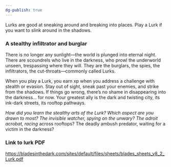 ```yaml
---
dg-publish: true
---
```

Lurks are good at sneaking around and breaking into places. Play a Lurk if you want to slink around in the shadows.

### A stealthy infiltrator and burglar
There is no longer any sunlight—the world is plunged into eternal night. There are scoundrels who live in the darkness, who prowl the underworld unseen, trespassing where they will. They are the burglars, the spies, the infiltrators, the cut-throats—commonly called Lurks.

When you play a Lurk, you earn xp when you address a challenge with stealth or evasion. Stay out of sight, sneak past your enemies, and strike from the shadows. If things go wrong, there’s no shame in disappearing into the darkness... for now. Your greatest ally is the dark and twisting city, its ink-dark streets, its rooftop pathways.

*How did you learn the stealthy arts of the Lurk? Which aspect are you drawn to most? The invisible watcher, spying on the unwary? The adroit acrobat, racing* across rooftops? The deadly ambush predator, waiting for a victim in the darkness?

### Link to lurk PDF
https://bladesinthedark.com/sites/default/files/sheets/blades_sheets_v8_2_Lurk.pdf